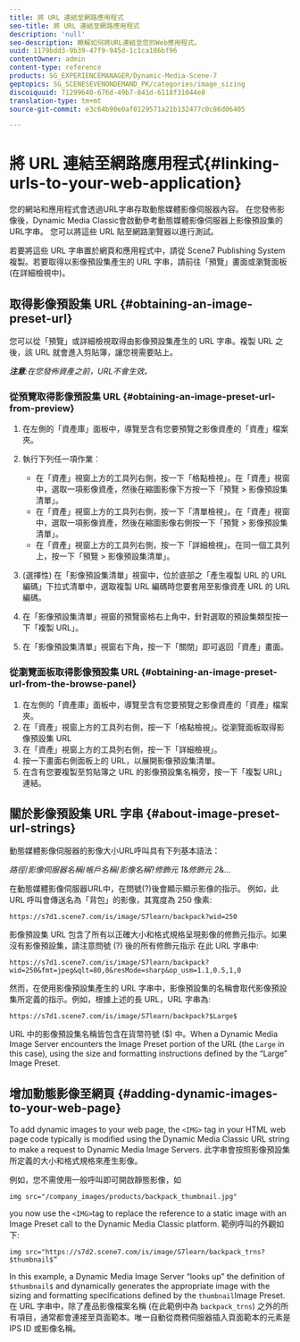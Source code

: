 ```yaml
---
title: 將 URL 連結至網路應用程式
seo-title: 將 URL 連結至網路應用程式
description: 'null'
seo-description: 瞭解如何將URL連結至您的Web應用程式。
uuid: 1179bdd3-9b39-47f9-945d-1c1ca186bf96
contentOwner: admin
content-type: reference
products: SG_EXPERIENCEMANAGER/Dynamic-Media-Scene-7
geptopics: SG_SCENESEVENONDEMAND_PK/categories/image_sizing
discoiquuid: 71299640-676d-49b7-841d-6118f31044e8
translation-type: tm+mt
source-git-commit: e3c64b90e0af0129571a21b132477c0c86d06405

---
```



# 將 URL 連結至網路應用程式{#linking-urls-to-your-web-application}

您的網站和應用程式會透過URL字串存取動態媒體影像伺服器內容。 在您發佈影像後，Dynamic Media Classic會啟動參考動態媒體影像伺服器上影像預設集的URL字串。 您可以將這些 URL 貼至網路瀏覽器以進行測試。

若要將這些 URL 字串置於網頁和應用程式中，請從 Scene7 Publishing System 複製。若要取得以影像預設集產生的 URL 字串，請前往「預覽」畫面或瀏覽面板 (在詳細檢視中)。

## 取得影像預設集 URL {#obtaining-an-image-preset-url}

您可以從「預覽」或詳細檢視取得由影像預設集產生的 URL 字串。複製 URL 之後，該 URL 就會進入剪貼簿，讓您視需要貼上。

***注意&#x200B;**:在您發佈資產之前，URL不會生效。*

### 從預覽取得影像預設集 URL {#obtaining-an-image-preset-url-from-preview}

1. 在左側的「資產庫」面板中，導覽至含有您要預覽之影像資產的「資產」檔案夾。
1. 執行下列任一項作業︰

   * 在「資產」視窗上方的工具列右側，按一下「格點檢視」。在「資產」視窗中，選取一項影像資產，然後在縮圖影像下方按一下「預覽 > 影像預設集清單」。
   * 在「資產」視窗上方的工具列右側，按一下「清單檢視」。在「資產」視窗中，選取一項影像資產，然後在縮圖影像右側按一下「預覽 > 影像預設集清單」。
   * 在「資產」視窗上方的工具列右側，按一下「詳細檢視」。在同一個工具列上，按一下「預覽 > 影像預設集清單」。

1. (選擇性) 在「影像預設集清單」視窗中，位於底部之「產生複製 URL 的 URL 編碼」下拉式清單中，選取複製 URL 編碼時您要套用至影像資產 URL 的 URL 編碼。
1. 在「影像預設集清單」視窗的預覽窗格右上角中，針對選取的預設集類型按一下「複製 URL」。
1. 在「影像預設集清單」視窗右下角，按一下「關閉」即可返回「資產」畫面。

### 從瀏覽面板取得影像預設集 URL {#obtaining-an-image-preset-url-from-the-browse-panel}

1. 在左側的「資產庫」面板中，導覽至含有您要預覽之影像資產的「資產」檔案夾。
1. 在「資產」視窗上方的工具列右側，按一下「格點檢視」。從瀏覽面板取得影像預設集 URL
1. 在「資產」視窗上方的工具列右側，按一下「詳細檢視」。
1. 按一下畫面右側面板上的 URL，以展開影像預設集清單。
1. 在含有您要複製至剪貼簿之 URL 的影像預設集名稱旁，按一下「複製 URL」連結。

## 關於影像預設集 URL 字串 {#about-image-preset-url-strings}

動態媒體影像伺服器的影像大小URL呼叫具有下列基本語法：

*路徑*/*影像伺服器名稱*/*帳戶名稱*/*影像名稱*?*修飾元 1*&amp;*修飾元 2*&amp;...

在動態媒體影像伺服器URL中，在問號(?)後會顯示顯示影像的指示。 例如，此 URL 呼叫會傳送名為「背包」的影像，其寬度為 250 像素:

```as3
https://s7d1.scene7.com/is/image/S7learn/backpack?wid=250
```

影像預設集 URL 包含了所有以正確大小和格式規格呈現影像的修飾元指示。如果沒有影像預設集，請注意問號 (?) 後的所有修飾元指示 在此 URL 字串中:

```as3
https://s7d1.scene7.com/is/image/S7learn/backpack?wid=250&fmt=jpeg&qlt=80,0&resMode=sharp&op_usm=1.1,0.5,1,0
```

然而，在使用影像預設集產生的 URL 字串中，影像預設集的名稱會取代影像預設集所定義的指示。例如，根據上述的長 URL，URL 字串為:

```as3
https://s7d1.scene7.com/is/image/S7learn/backpack?$Large$
```

URL 中的影像預設集名稱皆包含在貨幣符號 ($) 中。When a Dynamic Media Image Server encounters the Image Preset portion of the URL (the `Large` in this case), using the size and formatting instructions defined by the “Large” Image Preset.

## 增加動態影像至網頁 {#adding-dynamic-images-to-your-web-page}

To add dynamic images to your web page, the `<IMG>` tag in your HTML web page code typically is modified using the Dynamic Media Classic URL string to make a request to Dynamic Media Image Servers. 此字串會按照影像預設集所定義的大小和格式規格來產生影像。

例如，您不需使用一般呼叫即可開啟靜態影像，如

```as3
img src="/company_images/products/backpack_thumbnail.jpg"
```

you now use the `<IMG>`tag to replace the reference to a static image with an Image Preset call to the Dynamic Media Classic platform. 範例呼叫的外觀如下:

```as3
img src="https://s7d2.scene7.com/is/image/S7learn/backpack_trns?$thumbnail$”
```

In this example, a Dynamic Media Image Server “looks up” the definition of `$thumbnail$` and dynamically generates the appropriate image with the sizing and formatting specifications defined by the `thumbnail`Image Preset. 在 URL 字串中，除了產品影像檔案名稱 (在此範例中為 `backpack_trns`) 之外的所有項目，通常都會連接至頁面範本。唯一自動從商務伺服器插入頁面範本的元素是 IPS ID 或影像名稱。
